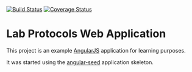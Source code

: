 [![Build Status](https://travis-ci.org/eduardomhg/lab-protocols.svg)](https://travis-ci.org/eduardomhg/lab-protocols)
[![Coverage Status](https://coveralls.io/repos/eduardomhg/lab-protocols/badge.svg?branch=master&service=github)](https://coveralls.io/github/eduardomhg/lab-protocols?branch=master)
# Lab Protocols Web Application

This project is an example [AngularJS][angular] application for learning purposes.

It was started using the [angular-seed][angular-seed] application skeleton.


[angular]: http://angularjs.org/
[angular-seed]: https://github.com/angular/angular-seed
